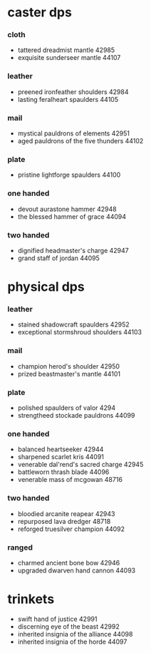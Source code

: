# caster dps
### cloth
- tattered dreadmist mantle 42985
- exquisite sunderseer mantle 44107

### leather
- preened ironfeather shoulders 42984
- lasting feralheart spaulders 44105

### mail
- mystical pauldrons of elements 42951
- aged pauldrons of the five thunders 44102

### plate
- pristine lightforge spaulders 44100


### one handed
- devout aurastone hammer 42948
- the blessed hammer of grace 44094

### two handed
- dignified headmaster's charge 42947
- grand staff of jordan 44095

# physical dps 
### leather
- stained shadowcraft spaulders 42952
- exceptional stormshroud shoulders 44103

### mail
- champion herod's shoulder 42950
- prized beastmaster's mantle 44101

### plate
- polished spaulders of valor 4294
- strengtheed stockade pauldrons 44099

### one handed
- balanced heartseeker 42944
- sharpened scarlet kris 44091
- venerable dal'rend's sacred charge 42945
- battleworn thrash blade 44096
- venerable mass of mcgowan 48716

### two handed
- bloodied arcanite reapear  42943
- repurposed lava dredger 48718
- reforged truesilver champion 44092

### ranged
- charmed ancient bone bow 42946
- upgraded dwarven hand cannon 44093

# trinkets
- swift hand of justice 42991
- discerning eye of the beast 42992
- inherited insignia of the alliance 44098
- inherited insignia of the horde 44097

